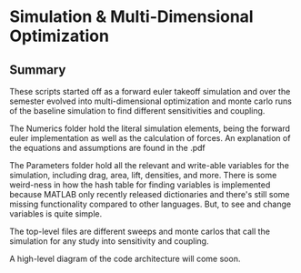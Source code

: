 # Simulation & Multi-Dimensional Optimization
## Summary
These scripts started off as a forward euler takeoff simulation and over the semester evolved into multi-dimensional optimization and monte carlo runs of the baseline simulation to find different sensitivities and coupling.

The Numerics folder hold the literal simulation elements, being the forward euler implementation as well as the calculation of forces. An explanation of the equations and assumptions are found in the .pdf

The Parameters folder hold all the relevant and write-able variables for the simulation, including drag, area, lift, densities, and more. There is some weird-ness in how the hash table for finding variables is implemented because MATLAB only recently released dictionaries and there's still some missing functionality compared to other languages. But, to see and change variables is quite simple.

The top-level files are different sweeps and monte carlos that call the simulation for any study into sensitivity and coupling. 

A high-level diagram of the code architecture will come soon.



